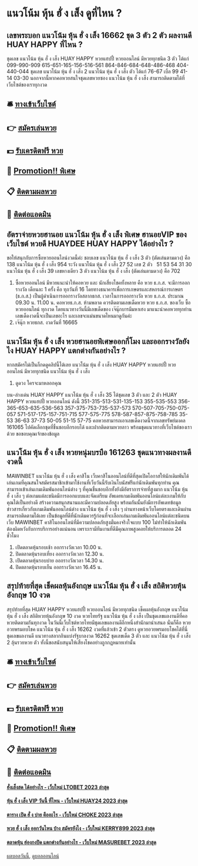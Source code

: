 # แนวโน้ม หุ้น ฮั่ ง เส็ง ดูที่ไหน ?
## เลขพระบอก แนวโน้ม หุ้น ฮั่ ง เส็ง 16662 ชุด 3 ตัว 2 ตัว ผลงานดี HUAY HAPPY ที่ไหน ?
ชุดเลข แนวโน้ม หุ้น ฮั่ ง เส็ง HUAY HAPPY หวยแฮปปี้ หวยออนไลน์ มีหวยทุกชนิด 3 ตัว ได้แก่
099-990-909
615-651-165-156-516-561
864-846-684-648-486-468
404-440-044
ชุดเลข แนวโน้ม หุ้น ฮั่ ง เส็ง 2 แนวโน้ม หุ้น ฮั่ ง เส็ง ตัว ได้แก่
76-67
เบิ้ล 99
41-14
03-30
นอกจากนี้หากคอหวยสนใจชุดเลขหวยซอง แนวโน้ม หุ้น ฮั่ ง เส็ง สามารถติดตามได้ที่เว็บไซต์ของเราทุกงวด

## 🛎 [ทางเข้าเว็บไซต์](https://bit.ly/3BG5bNw)
## 👉 [สมัครเล่นหวย](https://bit.ly/3BG5bNw)
## 💵 [รับเครดิตฟรี หวย](https://bit.ly/3C3mvgS)
## 👑 [Promotion!! พิเศษ](https://bit.ly/3C3mvgS)
## 📋 [ติดตามผลหวย](https://bit.ly/3C3mvgS)
## 📱 [ติดต่อแอดมิน](https://bit.ly/3C3mvgS)

## อัตราจ่ายหวยฮานอย แนวโน้ม หุ้น ฮั่ ง เส็ง พิเศษ ฮานอยVIP ของเว็บไซต์ หวยดี HUAYDEE HUAY HAPPY ได้อย่างไร ?
ขอให้สนุกกับการซื้อหวยออนไลน์งวดนี้ค่ะ
ชอบเลข แนวโน้ม หุ้น ฮั่ ง เส็ง 3 ตัว (ตัดเล่นตามดวง) คือ 138 แนวโน้ม หุ้น ฮั่ ง เส็ง 954
ระวัง แนวโน้ม หุ้น ฮั่ ง เส็ง 27 52
เลข 2 ตัว   51 53 54 31 30 แนวโน้ม หุ้น ฮั่ ง เส็ง 39
เลขหางเดียว 3 ตัว แนวโน้ม หุ้น ฮั่ ง เส็ง (ตัดเล่นตามดวง) คือ 702
1. ซื้อหวยออนไลน์ มีหวยแนะนำให้คอหวย และ นักเสี่ยงโชคทั้งหลาย คือ หวย ธ.ก.ส. จะมีการออกรางวัล เดือนละ 1 ครั้ง คือ ทุกวันที่ 16 โดยทางธนาคารเพื่อการเกษตรและสหกรณ์การเกษตร (ธ.ก.ส.) เป็นผู้ดำเนินการออกรางวัลสลากธกส. เวลาในการออกรางวัล หวย ธ.ก.ส. ประมาณ 09.30 น. 11.00 น. คอหวยธ.ก.ส. ห้ามพลาด ควรติดตามเลขเด็ดหวย หวย ธ.ก.ส. ของเว็บ ซื้อหวยออนไลน์ ทุกงวด โดยแนวทางวันนี้มีเลขเด็ดของ เจ๊นุ๊กบารมีมหาเฮง มาแนะนำคอหวยทุกท่าน เลขเด็ดงวดนี้จะเป็นเลขอะไร และเลขจะแม่นขนาดไหนมาดูกันค่ะ
2. เจ๊นุ๊ก หวยธกส. งวดวันที่ 16665

## แนวโน้ม หุ้น ฮั่ ง เส็ง หวยฮานอยพิเศษออกกี่โมง และออกรางวัลยังไง HUAY HAPPY แตกต่างกันอย่างไร ?
หากสมัครไม่เป็นก็กดดูคลิปนี้ได้เลย แนวโน้ม หุ้น ฮั่ ง เส็ง HUAY HAPPY หวยแฮปปี้ หวยออนไลน์ มีหวยทุกชนิด แนวโน้ม หุ้น ฮั่ ง เส็ง
1. ดูดวง ใครจะมาหลอกคุณ

บน-ล่างเด่น HUAY HAPPY แนวโน้ม หุ้น ฮั่ ง เส็ง 35 ได้ชุดเลข 3 ตัว และ 2 ตัว HUAY HAPPY หวยแฮปปี้ หวยออนไลน์ ดังนี้
351-315-513-531-135-153
355-535-553
356-365-653-635-536-563
357-375-753-735-537-573
570-507-705-750-075-057
571-517-175-157-751-715
577-575-775
578-587-857-875-758-785
35-53
36-63
37-73
50-05
51-15
57-75
คอหวยสามารถเอาเลขเด็ดงวดนี้จากเลขทรัพย์มงคล 161065 ไปคัดเลือกชุดที่ชื่นชอบอีกรอบได้ และฝากติดตามหวยลาว พร้อมชุดแนวทางที่เว็บไซต์ของเราด้วย
ขอขอบคุณเจ้าของข้อมูล

## แนวโน้ม หุ้น ฮั่ ง เส็ง หวยหนุ่มบรบือ 161263 ชุดแนวทางผลงานดีงวดนี้
MAWINBET แนวโน้ม หุ้น ฮั่ ง เส็ง คาสิโน เว็บคาสิโนออนไลน์ที่ดีที่สุดเปิดโอกาสให้นักเดิมพันได้เล่นเกมที่คุณสนใจสมัครสมาชิกเข้ามาใช้งานที่เว็บวันนี้รับเงินโบนัสฟรีแก่นักเดิมพันทุกท่าน คุณสามารถเข้าเล่นเกมเดิมพันออนไลน์ต่าง ๆ ที่คุณชื่นชอบอีกทั้งยังมีอัตราการจ่ายที่สูงมาก แนวโน้ม หุ้น ฮั่ ง เส็ง ๆ ต่อเกมแต่ละชนิดมีการออกแบบและจัดเตรียม อัพเดทเกมเดิมพันออนไลน์แต่ละเกมให้กับคุณได้เป็นอย่างดี สร้างความสนุกสนานและมีความปลอดภัยสูง พร้อมกันนั้นยังมีการอัพเดทข้อมูลข่าวสารเกี่ยวกับเกมเดิมพันออนไลน์ต่าง แนวโน้ม หุ้น ฮั่ ง เส็ง ๆ ผ่านทางหน้าเว็บโดยตรงและเดินผ่านสามารถติดตามได้เลย เป็นข้อมูลที่ดีที่นักเดิมควรรู้ก่อนที่จะเลือกเล่นเกมเดิมพันออนไลน์แต่ละชนิดบนเว็บ MAWINBET คาสิโนออนไลน์ที่มีความปลอดภัยสูงมั่นคงจริงใจแบบ 100 ไม่ทำให้นักเดิมพันต้องผิดหวังกับการบริการอย่างแน่นอน เพราะเรามีทีมงานที่ดีมีคุณภาพสูงคอยให้บริการตลอด 24 ชั่วโมง
1. เปิดตลาดหุ้นรอบเช้า ออกรางวัลเวลา 10.00 น.
2. ปิดตลาดหุ้นรอบเที่ยง ออกรางวัลเวลา 12.30 น.
3. เปิดตลาดหุ้นรอบบ่าย ออกรางวัลเวลา 14.30 น.
4. ปิดตลาดหุ้นรอบเย็น ออกรางวัลเวลา 16.45 น.

## สรุปท้ายที่สุด เช็คผลหุ้นอังกฤษ แนวโน้ม หุ้น ฮั่ ง เส็ง สถิติหวยหุ้นอังกฤษ 10 งวด
สรุปท้ายที่สุด HUAY HAPPY หวยแฮปปี้ หวยออนไลน์ มีหวยทุกชนิด เช็คผลหุ้นอังกฤษ แนวโน้ม หุ้น ฮั่ ง เส็ง สถิติหวยหุ้นอังกฤษ 10 งวด หวยไทยรัฐ แนวโน้ม หุ้น ฮั่ ง เส็ง เป็นชุดเลขผลงานดีที่คอหวยติดตามกันทุกงวด ในวันนี้เว็บไซต์หวยไทยมีชุดเลขผลงานดีอีกหนึ่งสำนักมานำเสนอ นั่นก็คือ หวยอวยพรมอบโชค แนวโน้ม หุ้น ฮั่ ง เส็ง 16262 งวดที่แล้วเข้า 2 ตัวตรง ดูหวยอวยพรมอบโชคได้ที่นี่ ชุดเลขผลงานดี แนวทางสลากกินแบ่งรัฐบาลงวด 16262 ชุดเลขเด็ด 3 ตัว และ แนวโน้ม หุ้น ฮั่ ง เส็ง 2 ลุ้นรวยหวย ตัว ทั้งนี้ขอสนับสนุนให้เสี่ยงโชคอย่างถูกกฎหมายเท่านั้น

## 🛎 [ทางเข้าเว็บไซต์](https://bit.ly/3BG5bNw)
## 👉 [สมัครเล่นหวย](https://bit.ly/3BG5bNw)
## 💵 [รับเครดิตฟรี หวย](https://bit.ly/3C3mvgS)
## 👑 [Promotion!! พิเศษ](https://bit.ly/3C3mvgS)
## 📋 [ติดตามผลหวย](https://bit.ly/3C3mvgS)
## 📱 [ติดต่อแอดมิน](https://bit.ly/3C3mvgS)

#### [ฮั่งเส็งสด ได้อย่างไร - เว็บใหม่ LTOBET 2023 ล่าสุด](https://atom.io/themes/ฮั่งเส็งสด%20ได้อย่างไร%20-%20เว็บใหม่%20ltobet%202023%20ล่าสุด)
#### [หุ้น ฮั่ ง เส็ง VIP วันนี้ ที่ไหน - เว็บใหม่ HUAY24 2023 ล่าสุด](https://atom.io/themes/หุ้น%20ฮั่%20ง%20เส็ง%20vip%20วันนี้%20ที่ไหน%20-%20เว็บใหม่%20huay24%202023%20ล่าสุด)
#### [ตาราง เปิด ฮั่ ง บ่าย คืออะไร - เว็บใหม่ CHOKE 2023 ล่าสุด](https://atom.io/themes/ตาราง%20เปิด%20ฮั่%20ง%20บ่าย%20คืออะไร%20-%20เว็บใหม่%20choke%202023%20ล่าสุด)
#### [หวย ฮั่ ง เส็ง ออกวันไหน บ้าง สมัครยังไง - เว็บใหม่ KERRY899 2023 ล่าสุด](https://atom.io/themes/หวย%20ฮั่%20ง%20เส็ง%20ออกวันไหน%20บ้าง%20สมัครยังไง%20-%20เว็บใหม่%20kerry899%202023%20ล่าสุด)
#### [ตลาดหุ้น ฮ่องกงปิด แตกต่างกันอย่างไร - เว็บใหม่ MASUREBET 2023 ล่าสุด](https://atom.io/themes/ตลาดหุ้น%20ฮ่องกงปิด%20แตกต่างกันอย่างไร%20-%20เว็บใหม่%20masurebet%202023%20ล่าสุด)

[ผลบอลวันนี้](https://siamsport.tv "ผลบอลวันนี้"), [ดูบอลออนไลน์](https://siamsport.tv/ดูบอลสด "ดูบอลออนไลน์")